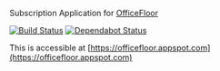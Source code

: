 Subscription Application for [OfficeFloor](http://officefloor.net)

[![Build Status](https://travis-ci.com/officefloor/Subscription.svg?branch=master)](https://travis-ci.com/officefloor/Subscription) [![Dependabot Status](https://api.dependabot.com/badges/status?host=github&repo=officefloor/Subscription)](https://dependabot.com)

This is accessible at [https://officefloor.appspot.com](https://officefloor.appspot.com)
